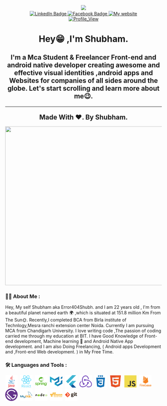 <div id="header" align="center">
  <img src="https://media.giphy.com/media/M9gbBd9nbDrOTu1Mqx/giphy.gif" width="100"/>
</div>


<div id="badges" align = "center">
  <a href="your-linkedin-URL">
    <img src="https://img.shields.io/badge/LinkedIn-blue?style=for-the-badge&logo=linkedin&logoColor=white" alt="LinkedIn Badge"/>
  </a>
  <a href="https://www.linkedin.com/in/shubham-singh-rajput-060b99152/">
    <img src="https://img.shields.io/badge/Facebook-blue?style=for-the-badge&logo=facebook&logoColor=white" alt="Facebook Badge"/>
  </a>
  <a href="your-twitter-URL">
    <img src="https://img.shields.io/badge/Personal_website-pink?style=for-the-badge" alt="My website"/>
  </a>
  <br>
  <center>
  <a href = "https://komarev.com/ghpvc/?username=Error404Shubh">
  <img src="https://komarev.com/ghpvc/?username=Error404Shubh&style=flat-square&color=blue" alt="Profile_View"/>
  </a>
  </center>
</div>

<h1 align ="center" color ="White" font = "opensans-bold">
   Hey😁 ,I'm Shubham.
</h1>
<h2 align = "center" color: "White" background-color = "lightcolor"  border-radius: "6px">
I'm a Mca Student &amp; Freelancer Front-end and android native developer 
creating awesome and effective visual identities ,android apps and Websites
 for companies of all sides around the globe. 
  Let's start scrolling and learn more about me😉.
  <br><hr><center>
Made With ❤️. By Shubham.</center>
</h2>

<div align="center">
  <img src = "https://media.giphy.com/media/UDclWKlmfmq7twI3iJ/giphy.gif"  width="600" height="512"/>
</div>

### :man_technologist: About Me :

  Hey, My self Shubham aka Error404Shubh. and I am 22 years old , I'm from a beautiful planet named earth 🌍 ,which is situated at 151.8 million Km From The Sun🌞.     Recently,I completed BCA from Birla institute of Technlogy,Mesra ranchi extension center Noida. Currently I am pursuing MCA from Chandigarh University.
I love writing code ,The passion of coding carried me through my education at BIT. I have Good Knowledge of Front-end development, Machine learning 🤖 and Android Native App development. and I am also Doing Freelancing, ( Android apps Development and ,Front-end Web development. ) in My Free Time.
      
### :hammer_and_wrench: Languages and Tools :

<div>
  <img src="https://github.com/devicons/devicon/blob/master/icons/java/java-original-wordmark.svg" title="Java" alt="Java" width="40" height="40"/>&nbsp;
  <img src="https://github.com/devicons/devicon/blob/master/icons/react/react-original-wordmark.svg" title="React" alt="React" width="40" height="40"/>&nbsp;
  <img src="https://github.com/devicons/devicon/blob/master/icons/spring/spring-original-wordmark.svg" title="Spring" alt="Spring" width="40" height="40"/>&nbsp;
  <img src="https://github.com/devicons/devicon/blob/master/icons/materialui/materialui-original.svg" title="Material UI" alt="Material UI" width="40" height="40"/>&nbsp;
  <img src="https://github.com/devicons/devicon/blob/master/icons/flutter/flutter-original.svg" title="Flutter" alt="Flutter" width="40" height="40"/>&nbsp;
  <img src="https://github.com/devicons/devicon/blob/master/icons/redux/redux-original.svg" title="Redux" alt="Redux " width="40" height="40"/>&nbsp;
  <img src="https://github.com/devicons/devicon/blob/master/icons/css3/css3-plain-wordmark.svg"  title="CSS3" alt="CSS" width="40" height="40"/>&nbsp;
  <img src="https://github.com/devicons/devicon/blob/master/icons/html5/html5-original.svg" title="HTML5" alt="HTML" width="40" height="40"/>&nbsp;
  <img src="https://github.com/devicons/devicon/blob/master/icons/javascript/javascript-original.svg" title="JavaScript" alt="JavaScript" width="40" height="40"/>&nbsp;
  <img src="https://github.com/devicons/devicon/blob/master/icons/firebase/firebase-plain-wordmark.svg" title="Firebase" alt="Firebase" width="40" height="40"/>&nbsp;
  <img src="https://github.com/devicons/devicon/blob/master/icons/gatsby/gatsby-original.svg" title="Gatsby"  alt="Gatsby" width="40" height="40"/>&nbsp;
  <img src="https://github.com/devicons/devicon/blob/master/icons/mysql/mysql-original-wordmark.svg" title="MySQL"  alt="MySQL" width="40" height="40"/>&nbsp;
  <img src="https://github.com/devicons/devicon/blob/master/icons/nodejs/nodejs-original-wordmark.svg" title="NodeJS" alt="NodeJS" width="40" height="40"/>&nbsp;
  <img src="https://github.com/devicons/devicon/blob/master/icons/amazonwebservices/amazonwebservices-plain-wordmark.svg" title="AWS" alt="AWS" width="40" height="40"/>&nbsp;
  <img src="https://github.com/devicons/devicon/blob/master/icons/git/git-original-wordmark.svg" title="Git" **alt="Git" width="40" height="40"/>
</div>


       
